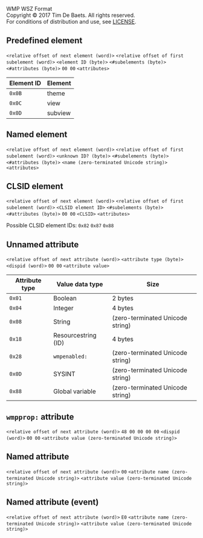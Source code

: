 WMP WSZ Format  
Copyright © 2017 Tim De Baets. All rights reserved.  
For conditions of distribution and use, see [LICENSE](LICENSE).  

Predefined element
------------------

`<relative offset of next element (word)>` `<relative offset of first subelement (word)>` `<element ID (byte)>` `<#subelements (byte)>` `<#attributes (byte)>` `00 00` `<attributes>`

| Element ID  | Element |
| ----------- | ------- |
| `0x0B`      | theme   |
| `0x0C`      | view    |
| `0x0D`      | subview |

Named element
-------------

`<relative offset of next element (word)>` `<relative offset of first subelement (word)>` `<unknown ID? (byte)>` `<#subelements (byte)>` `<#attributes (byte)>` `<name (zero-terminated Unicode string)>` `<attributes>`

CLSID element
-------------

`<relative offset of next element (word)>` `<relative offset of first subelement (word)>` `<CLSID element ID>` `<#subelements (byte)>` `<#attributes (byte)>` `00 00` `<CLSID>` `<attributes>`

Possible CLSID element IDs: `0x82` `0x87` `0x88`

Unnamed attribute
-----------------

`<relative offset of next attribute (word)>` `<attribute type (byte)>` `<dispid (word)>` `00 00` `<attribute value>`

| Attribute type  | Value data type     | Size
| --------------- | ------------------- | ----
| `0x01`          | Boolean             | 2 bytes
| `0x04`          | Integer             | 4 bytes
| `0x08`          | String              | (zero-terminated Unicode string)
| `0x18`          | Resourcestring (ID) | 4 bytes
| `0x28`          | `wmpenabled:`       | (zero-terminated Unicode string)
| `0x0D`          | SYSINT              | (zero-terminated Unicode string)
| `0x88`          | Global variable     | (zero-terminated Unicode string)

`wmpprop:` attribute
--------------------

`<relative offset of next attribute (word)>` `48 00 00 00 00` `<dispid (word)>` `00 00` `<attribute value (zero-terminated Unicode string)>`

Named attribute
---------------

`<relative offset of next attribute (word)>` `00` `<attribute name (zero-terminated Unicode string)>` `<attribute value (zero-terminated Unicode string)>`

Named attribute (event)
-----------------------

`<relative offset of next attribute (word)>` `E0` `<attribute name (zero-terminated Unicode string)>` `<attribute value (zero-terminated Unicode string)>`
